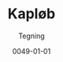 ---
title: Kapløb
subtitle: Tegning
layout: default
modal-id: 22
date: 0049-01-01
img: kaploeb.png
thumbnail: kaploeb_thumbnail.png
alt: image-alt
project-date: November 2021
category: Plakat
description: Jeg havde en drøm hvor jeg svømmede i en masse af levende lig i en svømmehal. Så tegnede jeg det (42 x 59,4 cm).

---